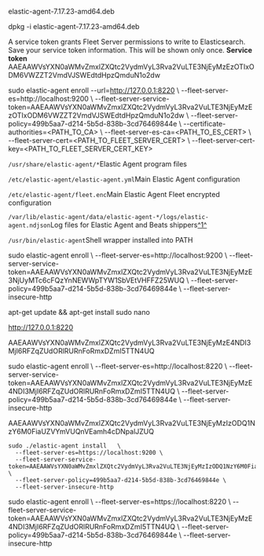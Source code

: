 elastic-agent-7.17.23-amd64.deb

dpkg -i elastic-agent-7.17.23-amd64.deb




A service token grants Fleet Server permissions to write to Elasticsearch.
Save your service token information. This will be shown only once.
**Service token**
AAEAAWVsYXN0aWMvZmxlZXQtc2VydmVyL3Rva2VuLTE3NjEyMzEzOTIxODM6VWZZT2VmdVJSWEdtdHpzQmduN1o2dw


sudo elastic-agent enroll --url=http://127.0.0.1:8220 \\   --fleet-server-es=http://localhost:9200 \\   --fleet-server-service-token=AAEAAWVsYXN0aWMvZmxlZXQtc2VydmVyL3Rva2VuLTE3NjEyMzEzOTIxODM6VWZZT2VmdVJSWEdtdHpzQmduN1o2dw \\   --fleet-server-policy=499b5aa7-d214-5b5d-838b-3cd76469844e \\   --certificate-authorities=<PATH\_TO\_CA> \\   --fleet-server-es-ca=<PATH\_TO\_ES\_CERT> \\   --fleet-server-cert=<PATH\_TO\_FLEET\_SERVER\_CERT> \\   --fleet-server-cert-key=<PATH\_TO\_FLEET\_SERVER\_CERT\_KEY>


`/usr/share/elastic-agent/*`Elastic Agent program files

`/etc/elastic-agent/elastic-agent.yml`Main Elastic Agent configuration

`/etc/elastic-agent/fleet.enc`Main Elastic Agent Fleet encrypted configuration

`/var/lib/elastic-agent/data/elastic-agent-*/logs/elastic-agent.ndjson`Log files for Elastic Agent and Beats shippers[^1^](https://www.elastic.co/docs/solutions/observability/apm/apm-server/installation-layout#footnote-1)

`/usr/bin/elastic-agent`Shell wrapper installed into PATH


sudo elastic-agent enroll   \\   --fleet-server-es=http://localhost:9200 \\   --fleet-server-service-token=AAEAAWVsYXN0aWMvZmxlZXQtc2VydmVyL3Rva2VuLTE3NjEyMzE3NjUyMTc6cFQzYnNEWWpTYW1SbVEtVHFFZ25WUQ \\   --fleet-server-policy=499b5aa7-d214-5b5d-838b-3cd76469844e \\   --fleet-server-insecure-http



apt-get update && apt-get install sudo nano

http://127.0.0.1:8220

AAEAAWVsYXN0aWMvZmxlZXQtc2VydmVyL3Rva2VuLTE3NjEyMzE4NDI3MjI6RFZqZUdORlRURnFoRmxDZmI5TTN4UQ


sudo elastic-agent enroll   \\   --fleet-server-es=http://localhost:8220 \\   --fleet-server-service-token=AAEAAWVsYXN0aWMvZmxlZXQtc2VydmVyL3Rva2VuLTE3NjEyMzE4NDI3MjI6RFZqZUdORlRURnFoRmxDZmI5TTN4UQ \\   --fleet-server-policy=499b5aa7-d214-5b5d-838b-3cd76469844e \\   --fleet-server-insecure-http


AAEAAWVsYXN0aWMvZmxlZXQtc2VydmVyL3Rva2VuLTE3NjEyMzIzODQ1NzY6M0FiaUZVYmVUQnVEamh4cDNpalJZUQ

```
sudo ./elastic-agent install   \
  --fleet-server-es=https://localhost:9200 \
  --fleet-server-service-token=AAEAAWVsYXN0aWMvZmxlZXQtc2VydmVyL3Rva2VuLTE3NjEyMzIzODQ1NzY6M0FiaUZVYmVUQnVEamh4cDNpalJZUQ \
  --fleet-server-policy=499b5aa7-d214-5b5d-838b-3cd76469844e \
  --fleet-server-insecure-http
```


sudo elastic-agent enroll   \\   --fleet-server-es=https://localhost:8220 \\   --fleet-server-service-token=AAEAAWVsYXN0aWMvZmxlZXQtc2VydmVyL3Rva2VuLTE3NjEyMzE4NDI3MjI6RFZqZUdORlRURnFoRmxDZmI5TTN4UQ \\   --fleet-server-policy=499b5aa7-d214-5b5d-838b-3cd76469844e \\   --fleet-server-insecure-http
